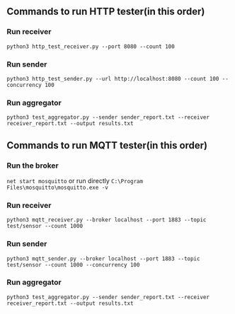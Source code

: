 ## Commands to run HTTP tester(in this order)

### Run receiver
`python3 http_test_receiver.py --port 8080 --count 100`

### Run sender
`python3 http_test_sender.py --url http://localhost:8080 --count 100 --concurrency 100`

### Run aggregator
`python3 test_aggregator.py --sender sender_report.txt --receiver receiver_report.txt --output results.txt`


## Commands to run MQTT tester(in this order)

### Run the broker
`net start mosquitto`
or run directly
`C:\Program Files\mosquitto\mosquitto.exe -v`

### Run receiver
`python3 mqtt_receiver.py --broker localhost --port 1883 --topic test/sensor --count 1000`

### Run sender
`python3 mqtt_sender.py --broker localhost --port 1883 --topic test/sensor --count 1000 --concurrency 100`

### Run aggregator
`python3 test_aggregator.py --sender sender_report.txt --receiver receiver_report.txt --output results.txt`